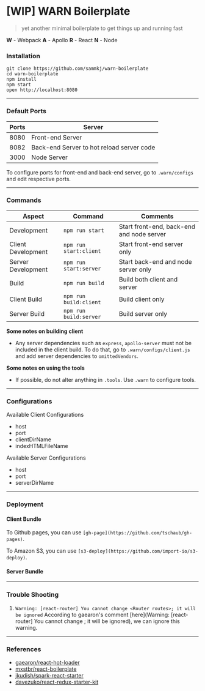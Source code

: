 # [WIP] WARN Boilerplate

> yet another minimal boilerplate to get things up and running fast

**W** - Webpack
**A** - Apollo
**R** - React
**N** - Node

### Installation

```
git clone https://github.com/sammkj/warn-boilerplate
cd warn-boilerplate
npm install
npm start
open http://localhost:8080
```

-------------------

### Default Ports

| Ports    | Server                                     |
|----------|--------------------------------------------|
| 8080     | Front-end Server                           |
| 8082     | Back-end Server to hot reload server code  |
| 3000     | Node Server                                |

To configure ports for front-end and back-end server, go to `.warn/configs` and edit respective ports.

-------------------

### Commands

| Aspect             | Command                | Comments                                  |
|--------------------|------------------------|-------------------------------------------|
| Development        | `npm run start`        | Start front-end, back-end and node server |
| Client Development | `npm run start:client` | Start front-end server only               |
| Server Development | `npm run start:server` | Start back-end and node server only       |
| Build              | `npm run build`        | Build both client and server              |
| Client Build       | `npm run build:client` | Build client only                         |
| Server Build       | `npm run build:server` | Build server only                         |

**Some notes on building client**

* Any server dependencies such as `express`, `apollo-server` must not be included in the client build. To do that, go to `.warn/configs/client.js` and add server dependencies to `omittedVendors`.

**Some notes on using the tools**

* If possible, do not alter anything in `.tools`. Use `.warn` to configure tools.

-------------------

### Configurations

Available Client Configurations

* host
* port
* clientDirName
* indexHTMLFileName

Available Server Configurations

* host
* port
* serverDirName

-------------------

### Deployment

#### Client Bundle

To Github pages, you can use `[gh-page](https://github.com/tschaub/gh-pages)`.

To Amazon S3, you can use `[s3-deploy](https://github.com/import-io/s3-deploy)`.

#### Server Bundle

-------------------

### Trouble Shooting

1. `Warning: [react-router] You cannot change <Router routes>; it will be ignored`
    According to gaearon's comment [here](Warning: [react-router] You cannot change <Router routes>; it will be ignored), we can ignore this warning.

-------------------

### References

* [gaearon/react-hot-loader](https://github.com/gaearon/react-hot-boilerplate)
* [mxstbr/react-boilerplate](https://github.com/mxstbr/react-boilerplate)
* [jkudish/spark-react-starter](https://github.com/jkudish/spark-react-starter)
* [davezuko/react-redux-starter-kit](https://github.com/davezuko/react-redux-starter-kit)
